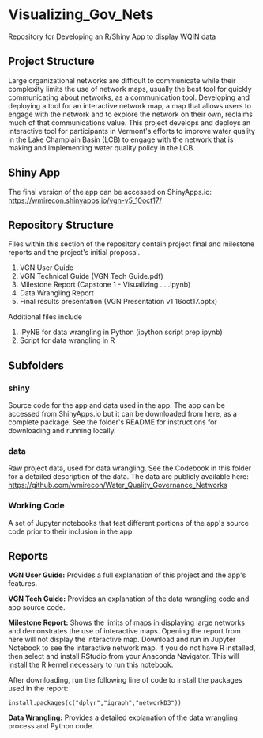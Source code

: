 # Visualizing_Gov_Nets
Repository for Developing an  R/Shiny App to display WQIN data

## Project Structure

Large organizational networks are difficult to communicate while their complexity limits the use of network maps, usually the best tool for quickly communicating about networks, as a communication tool.
Developing and deploying a tool for an interactive network map, a map that allows users to engage with the network and to explore the network on their own, reclaims much of that communications value.
This project develops and deploys an interactive tool for participants in Vermont's efforts to improve water quality in the Lake Champlain Basin (LCB) to engage with the network that is making and implementing
water quality policy in the LCB.

## Shiny App

The final version of the app can be accessed on ShinyApps.io: https://wmirecon.shinyapps.io/vgn-v5_10oct17/

## Repository Structure

Files within this section of the repository contain project final and milestone reports and the project's initial proposal.
1. VGN User Guide
2. VGN Technical Guide (VGN Tech Guide.pdf)
3. Milestone Report (Capstone 1 - Visualizing ... .ipynb)
4. Data Wrangling Report
5. Final results presentation (VGN Presentation v1 16oct17.pptx)

Additional files include
1. IPyNB for data wrangling in Python (ipython script prep.ipynb)
2. Script for data wrangling in R

## Subfolders

### shiny

Source code for the app and data used in the app. The app can be accessed from ShinyApps.io but it can be downloaded from here, as a complete package. See the folder's README for instructions for downloading and running locally.

### data

Raw project data, used for data wrangling. See the Codebook in this folder for a detailed description of the data.
The data are publicly available here: https://github.com/wmirecon/Water_Quality_Governance_Networks

### Working Code

A set of Jupyter notebooks that test different portions of the app's source code prior to their inclusion in the app.

## Reports

**VGN User Guide:** Provides a full explanation of this project and the app's features.

**VGN Tech Guide:** Provides an explanation of the data wrangling code and app source code.

**Milestone Report:** Shows the limits of maps in displaying large networks and demonstrates the use of interactive maps.
Opening the report from here will not display the interactive map. Download and run in
Jupyter Notebook to see the interactive network map. If you do not have R installed,
then select and install RStudio from your Anaconda Navigator. This will install the
R kernel necessary to run this notebook.

After downloading, run the following line of code to install the packages used in the report:

`install.packages(c("dplyr","igraph","networkD3"))`

**Data Wrangling:** Provides a detailed explanation of the data wrangling process and Python code.